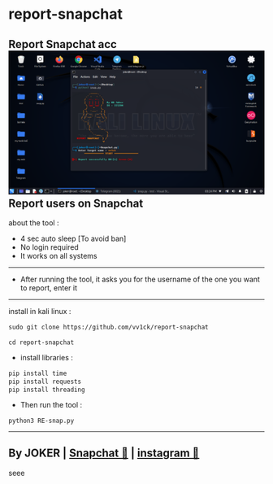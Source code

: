 # report-snapchat
Report Snapchat acc
<img src="/snp.png"></img>
Report users on Snapchat
-
about the tool :
- 4 sec auto sleep [To avoid ban]
- No login required
- It works on all systems
-----------------------
- After running the tool, it asks you for the username of the one you want to report, enter it
-----------------------
install in kali linux :
<!--START_SECTION:waka-->
```
sudo git clone https://github.com/vv1ck/report-snapchat
```
<!--END_SECTION:waka-->
<!--START_SECTION:waka-->
```
cd report-snapchat
```
<!--END_SECTION:waka-->
- install libraries :

<!--START_SECTION:waka-->
```
pip install time
pip install requests
pip install threading
```
<!--END_SECTION:waka-->

- Then run the tool :
<!--START_SECTION:waka-->
```
python3 RE-snap.py
```
<!--END_SECTION:waka-->
--------------------
By JOKER | <a class="" href="https://www.snapchat.com/add/jokermr5oos4800?">Snapchat 👻</a> | <a class="" href="https://instagram.com/221298?utm_medium=copy_link">instagram 🔷</a>
-
seee
